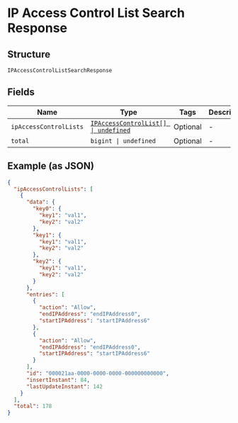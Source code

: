 
# IP Access Control List Search Response

## Structure

`IPAccessControlListSearchResponse`

## Fields

| Name | Type | Tags | Description |
|  --- | --- | --- | --- |
| `ipAccessControlLists` | [`IPAccessControlList[] \| undefined`](../../doc/models/ip-access-control-list.md) | Optional | - |
| `total` | `bigint \| undefined` | Optional | - |

## Example (as JSON)

```json
{
  "ipAccessControlLists": [
    {
      "data": {
        "key0": {
          "key1": "val1",
          "key2": "val2"
        },
        "key1": {
          "key1": "val1",
          "key2": "val2"
        },
        "key2": {
          "key1": "val1",
          "key2": "val2"
        }
      },
      "entries": [
        {
          "action": "Allow",
          "endIPAddress": "endIPAddress0",
          "startIPAddress": "startIPAddress6"
        },
        {
          "action": "Allow",
          "endIPAddress": "endIPAddress0",
          "startIPAddress": "startIPAddress6"
        }
      ],
      "id": "000021aa-0000-0000-0000-000000000000",
      "insertInstant": 84,
      "lastUpdateInstant": 142
    }
  ],
  "total": 178
}
```

